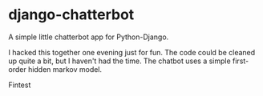 django-chatterbot
=================

A simple little chatterbot app for Python-Django.

I hacked this together one evening just for fun.  The code could be cleaned up quite a bit, 
but I haven't had the time.  The chatbot uses a simple first-order hidden markov model.

Fintest

